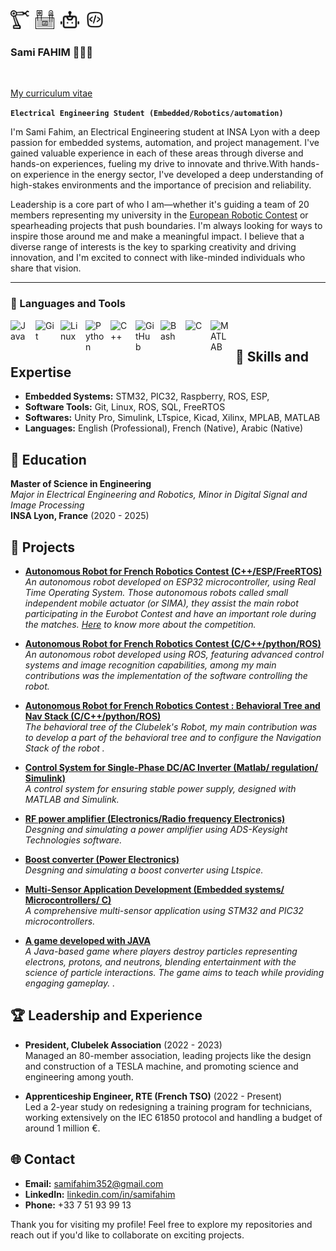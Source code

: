 <img align="left" alt="" width="30px" style="padding-right:10px;" src="" />
<img align="left" alt="automation icon" width="30px" style="padding-right:10px;" src="https://raw.githubusercontent.com/SamiFAHIM/SamiFAHIM/6cca56cf9f19c2ae45c67d20dd39c21cf0ca2f96/icons/automation-svgrepo-com.svg" />
<img align="left" alt="protoboard icon" width="30px" style="padding-right:10px;" src="https://raw.githubusercontent.com/SamiFAHIM/SamiFAHIM/6cca56cf9f19c2ae45c67d20dd39c21cf0ca2f96/icons/protoboard-svgrepo-com.svg" />
<img align="left" alt="robot icon" width="30px" style="padding-right:10px;" src="https://raw.githubusercontent.com/SamiFAHIM/SamiFAHIM/6cca56cf9f19c2ae45c67d20dd39c21cf0ca2f96/icons/robot-svgrepo-com.svg" />
<img align="left" alt="Coding Icon" width="30px" style="padding-right:10px;" src="https://raw.githubusercontent.com/SamiFAHIM/SamiFAHIM/f5eea121886ae936a976240579105e0b31a129a7/icons/coding-svgrepo-com.svg" />
<br>
<br>

### Sami FAHIM 🙋🏼‍♂️

<br>

[My curriculum vitae](https://drive.google.com/file/d/172DzYXdLTB2Igoz-plZpV3Y5EyudRwoe/view?usp=drive_link)

**`Electrical Engineering Student (Embedded/Robotics/automation)`**

I'm Sami Fahim, an Electrical Engineering student at INSA Lyon with a deep passion for embedded systems, automation, and project management. I've gained valuable experience in each of these areas through diverse and hands-on experiences, fueling my drive to innovate and thrive.With hands-on experience in the energy sector, I've developed a deep understanding of high-stakes environments and the importance of precision and reliability.

Leadership is a core part of who I am—whether it's guiding a team of 20 members representing my university in the [European Robotic Contest](https://www.eurobot.org/) or spearheading projects that push boundaries. I'm always looking for ways to inspire those around me and make a meaningful impact. I believe that a diverse range of interests is the key to sparking creativity and driving innovation, and I'm excited to connect with like-minded individuals who share that vision.

---

### 🧰 Languages and Tools

<img align="left" alt="Java" width="30px" style="padding-right:10px;" src="https://cdn.jsdelivr.net/gh/devicons/devicon/icons/java/java-original.svg"/>
<img align="left" alt="Git" width="30px" style="padding-right:10px;" src="https://cdn.jsdelivr.net/gh/devicons/devicon/icons/git/git-original.svg" />
<img align="left" alt="Linux" width="30px" style="padding-right:10px;" src="https://cdn.jsdelivr.net/gh/devicons/devicon/icons/linux/linux-original.svg" />
<img align="left" alt="Python" width="30px" style="padding-right:10px;" src="https://cdn.jsdelivr.net/gh/devicons/devicon/icons/python/python-plain.svg" />
<img align="left" alt="C++" width="30px" style="padding-right:10px;" src="https://cdn.jsdelivr.net/gh/devicons/devicon/icons/cplusplus/cplusplus-line.svg" />
<img align="left" alt="GitHub" width="30px" style="padding-right:10px;" src="https://cdn.jsdelivr.net/gh/devicons/devicon/icons/github/github-original.svg" />
<img align="left" alt="Bash" width="30px" style="padding-right:10px;" src="https://cdn.jsdelivr.net/gh/devicons/devicon/icons/bash/bash-original.svg" />
<img align="left" alt="C" width="30px" style="padding-right:10px;" src="https://cdn.jsdelivr.net/gh/devicons/devicon/icons/c/c-original.svg" />
<img align="left" alt="MATLAB" width="30px" style="padding-right:10px;" src="https://cdn.jsdelivr.net/gh/devicons/devicon/icons/matlab/matlab-original.svg" />


<br />

###

## 🔧 Skills and Expertise

- **Embedded Systems:** STM32, PIC32, Raspberry, ROS, ESP,
- **Software Tools:** Git, Linux, ROS, SQL, FreeRTOS
- **Softwares:** Unity Pro, Simulink, LTspice, Kicad, Xilinx, MPLAB, MATLAB
- **Languages:** English (Professional), French (Native), Arabic (Native)

## 📘 Education

**Master of Science in Engineering**  
*Major in Electrical Engineering and Robotics, Minor in Digital Signal and Image Processing*  
**INSA Lyon, France** (2020 - 2025)

## 📂 Projects

- **[Autonomous Robot for French Robotics Contest (C++/ESP/FreeRTOS)](https://github.com/SamiFAHIM/Multi-tasking-and-RTOS-for-Robotics)**  
  *An autonomous robot developed on ESP32 microcontroller, using Real Time Operating System. Those autonomous robots called small independent mobile actuator (or SIMA), they assist the main robot participating in the Eurobot Contest and have an important role during the matches. [Here](https://www.eurobot.org/) to know more about the competition.*

- **[Autonomous Robot for French Robotics Contest (C/C++/python/ROS)](https://github.com/SamiFAHIM/Robot-controlling-project)**  
  *An autonomous robot developed using ROS, featuring advanced control systems and image recognition capabilities, among my main contributions was the implementation of the software controlling the robot.*
- **[Autonomous Robot for French Robotics Contest : Behavioral Tree and Nav Stack (C/C++/python/ROS)](https://github.com/SamiFAHIM/robot-behavioral-tree-and-Nav-Stack/tree/main)**  
  *The behavioral tree of the Clubelek's Robot, my main contribution was to develop a part of the behavioral tree and to configure the Navigation Stack of the robot .*

- **[Control System for Single-Phase DC/AC Inverter (Matlab/ regulation/ Simulink)](https://github.com/SamiFAHIM/Uninterrupted-power-supply)**  
  *A control system for ensuring stable power supply, designed with MATLAB and Simulink.*
  
- **[RF power amplifier (Electronics/Radio frequency Electronics)](https://github.com/SamiFAHIM/ADS_project_amplifier_design)**  
  *Desgning and simulating a power amplifier using ADS-Keysight Technologies software.*

- **[Boost converter (Power Electronics)](https://github.com/SamiFAHIM/Boost-converter-design)**  
  *Desgning and simulating a boost converter using Ltspice.*
  
- **[Multi-Sensor Application Development (Embedded systems/ Microcontrollers/ C)](#)**  
  *A comprehensive multi-sensor application using STM32 and PIC32 microcontrollers.*
  
- **[A game developed with JAVA](https://github.com/Iman974/Algo_Proj2A)**  
  *A Java-based game where players destroy particles representing electrons, protons, and neutrons, blending entertainment with the science of particle interactions. The game aims to teach while providing engaging gameplay. .*

## 🏆 Leadership and Experience

- **President, Clubelek Association** (2022 - 2023)  
  Managed an 80-member association, leading projects like the design and construction of a TESLA machine, and promoting science and engineering among youth.

- **Apprenticeship Engineer, RTE (French TSO)** (2022 - Present)  
  Led a 2-year study on redesigning a training program for technicians, working extensively on the IEC 61850 protocol and handling a budget of around 1 million €.

## 🌐 Contact

- **Email:** [samifahim352@gmail.com](mailto:samifahim352@gmail.com)
- **LinkedIn:** [linkedin.com/in/samifahim](https://www.linkedin.com/in/samifahim)
- **Phone:** +33 7 51 93 99 13

Thank you for visiting my profile! Feel free to explore my repositories and reach out if you'd like to collaborate on exciting projects.

